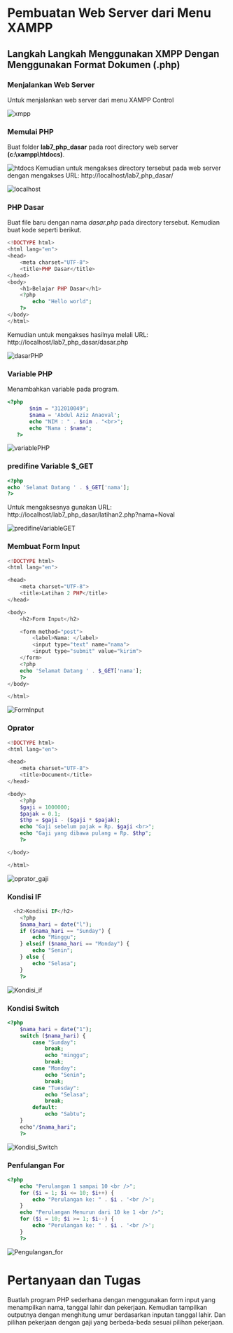 # Pembuatan Web Server dari Menu XAMPP

## Langkah Langkah Menggunakan XMPP Dengan Menggunakan Format Dokumen (.php)

### Menjalankan Web Server

Untuk menjalankan web server dari menu XAMPP Control

![xmpp](asset/img/xmppServer.png)

### Memulai PHP

Buat folder **lab7_php_dasar** pada root directory web server **(c:\xampp\htdocs)**.

![htdocs](asset/img/htdocs.png)
Kemudian untuk mengakses directory tersebut pada web server dengan mengakses URL: http://localhost/lab7_php_dasar/

![localhost](asset/img/localhost.png)

### PHP Dasar

Buat file baru dengan nama _dasar.php_ pada directory tersebut. Kemudian buat kode seperti berikut.

```php
<!DOCTYPE html>
<html lang="en">
<head>
    <meta charset="UTF-8">
    <title>PHP Dasar</title>
</head>
<body>
    <h1>Belajar PHP Dasar</h1>
    <?php
        echo "Hello world";
    ?>
</body>
</html>
```

Kemudian untuk mengakses hasilnya melali URL: http://localhost/lab7_php_dasar/dasar.php

![dasarPHP](asset/img/dasarPHP.png)

### Variable PHP

Menambahkan variable pada program.

```php
<?php
       $nim = "312010049";
       $nama = 'Abdul Aziz Anaoval';
       echo "NIM : " . $nim . "<br>";
       echo "Nama : $nama";
   ?>
```

![variablePHP](asset/img/variablePHP.png)

### predifine Variable $\_GET

```php
<?php
echo 'Selamat Datang ' . $_GET['nama'];
?>
```

Untuk mengaksesnya gunakan URL:
http://localhost/lab7_php_dasar/latihan2.php?nama=Noval

![predifineVariableGET](asset/img/predifineVariableGET.png)

### Membuat Form Input

```php
<!DOCTYPE html>
<html lang="en">

<head>
    <meta charset="UTF-8">
    <title>Latihan 2 PHP</title>
</head>

<body>
    <h2>Form Input</h2>

    <form method="post">
        <label>Nama: </label>
        <input type="text" name="nama">
        <input type="submit" value="kirim">
    </form>
    <?php
    echo 'Selamat Datang ' . $_GET['nama'];
    ?>
</body>

</html>
```

![FormInput](asset/img/FormInput.png)

### Oprator

```php
<!DOCTYPE html>
<html lang="en">

<head>
    <meta charset="UTF-8">
    <title>Document</title>
</head>

<body>
    <?php
    $gaji = 1000000;
    $pajak = 0.1;
    $thp = $gaji - ($gaji * $pajak);
    echo "Gaji sebelum pajak = Rp. $gaji <br>";
    echo "Gaji yang dibawa pulang = Rp. $thp";
    ?>

</body>

</html>
```
![oprator_gaji](asset/img/oprator.png)

### Kondisi IF

```php
  <h2>Kondisi IF</h2>
    <?php
    $nama_hari = date("l");
    if ($nama_hari == "Sunday") {
        echo "Minggu";
    } elseif ($nama_hari == "Monday") {
        echo "Senin";
    } else {
        echo "Selasa";
    }
    ?>
```
![Kondisi_if](asset/img/Kondisi_if.png)

### Kondisi Switch

```php
<?php
    $nama_hari = date("1");
    switch ($nama_hari) {
        case "Sunday":
            break;
            echo "minggu";
            break;
        case "Monday":
            echo "Senin";
            break;
        case "Tuesday":
            echo "Selasa";
            break;
        default:
            echo "Sabtu";
    }
    echo"/$nama_hari";
    ?>
```
![Kondisi_Switch](asset/img/Kondisi_switch.png)

### Penfulangan For

```php
<?php
    echo "Perulangan 1 sampai 10 <br />";
    for ($i = 1; $i <= 10; $i++) {
        echo "Perulangan ke: " . $i . '<br />';
    }
    echo "Perulangan Menurun dari 10 ke 1 <br />";
    for ($i = 10; $i >= 1; $i--) {
        echo "Perulangan ke: " . $i . '<br />';
    }
    ?>
```
![Pengulangan_for](asset/img/Pengulangan_for.png)

# Pertanyaan dan Tugas

Buatlah program PHP sederhana dengan menggunakan form input yang menampilkan nama, tanggal lahir dan pekerjaan. Kemudian tampilkan outputnya dengan menghitung umur berdasarkan inputan tanggal lahir. Dan pilihan pekerjaan dengan gaji yang berbeda-beda sesuai pilihan pekerjaan.
